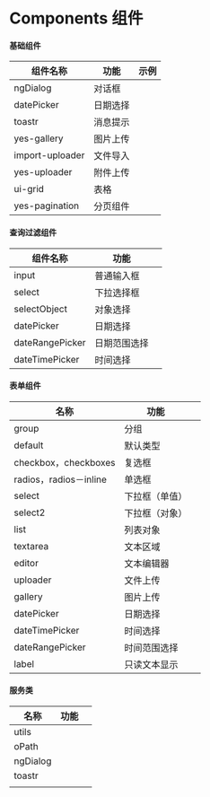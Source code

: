 # Components 组件

#### 基础组件

| 组件名称            | 功能   | 示例   |
| --------------- | ---- | ---- |
| ngDialog        | 对话框  |      |
| datePicker      | 日期选择 |      |
| toastr          | 消息提示 |      |
| yes-gallery     | 图片上传 |      |
| import-uploader | 文件导入 |      |
| yes-uploader    | 附件上传 |      |
| ui-grid         | 表格   |      |
| yes-pagination  | 分页组件 |      |

#### 查询过滤组件

| 组件名称            | 功能     |      |
| --------------- | ------ | ---- |
| input           | 普通输入框  |      |
| select          | 下拉选择框  |      |
| selectObject    | 对象选择   |      |
| datePicker      | 日期选择   |      |
| dateRangePicker | 日期范围选择 |      |
| dateTimePicker  | 时间选择   |      |

#### 表单组件

| 名称                   | 功能      |      |
| -------------------- | ------- | ---- |
| group                | 分组      |      |
| default              | 默认类型    |      |
| checkbox，checkboxes  | 复选框     |      |
| radios，radios－inline | 单选框     |      |
| select               | 下拉框（单值） |      |
| select2              | 下拉框（对象） |      |
| list                 | 列表对象    |      |
| textarea             | 文本区域    |      |
| editor               | 文本编辑器   |      |
| uploader             | 文件上传    |      |
| gallery              | 图片上传    |      |
| datePicker           | 日期选择    |      |
| dateTimePicker       | 时间选择    |      |
| dateRangePicker      | 时间范围选择  |      |
| label                | 只读文本显示  |      |

#### 服务类

| 名称       | 功能   |      |
| -------- | ---- | ---- |
| utils    |      |      |
| oPath    |      |      |
| ngDialog |      |      |
| toastr   |      |      |
|          |      |      |